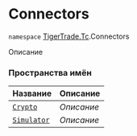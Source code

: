 
# Connectors

`namespace` [TigerTrade.Tc](../TigerTrade.Tc.md).Connectors

Описание


### Пространства имён
| Название | Описание |
| --- | --- |
| [`Crypto`](./Connectors/Crypto.md) | *Описание* |
| [`Simulator`](./Connectors/Simulator.md) | *Описание* |
